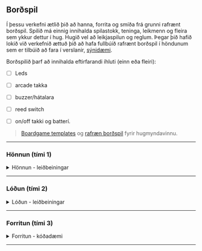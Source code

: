 ## Borðspil 
Í þessu verkefni ætlið þið að hanna, forrita og smíða frá grunni rafrænt borðspil. Spilið má einnig innihalda spilastokk, teninga, leikmenn og fleira sem ykkur dettur í hug. Hugið vel að leikjaspilun og reglum. Þegar þið hafið lokið við verkefnið ættuð þið að hafa fullbúið rafrænt borðspil í höndunum sem er tilbúið að fara í verslanir, [sýnidæmi](https://github.com/Chicken405/Skyrsla?tab=readme-ov-file).

Borðspilið þarf að innihalda eftirfarandi íhluti (einn eða fleiri):

- [ ] Leds
- [ ] arcade takka
- [ ] buzzer/hátalara 
- [ ] reed switch
- [ ] on/off takki og batterí.


> [Boardgame templates](https://www.pinterest.com.mx/pin/595741856946792806/) og [rafræn borðspil](https://boardgamegeek.com/boardgamecategory/1072/electronic) fyrir hugmyndavinnu.

<!--
- [Pyramids secret](https://projecthub.arduino.cc/marcelomaximiano/fac9edcd-e76f-40c8-a4a4-c867072599c4)
- [Would you rather](https://www.instructables.com/How-To-Make-A-Board-Game-Using-Arduino/)
-->

---

### Hönnun (tími 1)
<details>
<summary>Hönnun - leiðbeiningar</summary>
<br>

1. Notaðu [Inkscape](https://github.com/GunnarThorunnarson/Bordspil/blob/main/Inkscape.md) til að búa til lokið fyrir borðspilið (svartur litur er notaður fyrir laserskurð).
1. Notaðu þenna [lok/topp](https://github.com/GunnarThorunnarson/Bordspil/blob/main/bordspil_lok_V24.svg) template fyrir borðspilið.
1. Mál á götum:
   * Led (5 mm): Gat: 5 mm þvermál
   * Arcade takki (stór 100 mm): Gat: 94 mm þvermál   
   * Arcade takki (mið 65 mm): Gat 25 mm þvermál eða 58mm þvermál.
   * Arcade takki (lítill 28 mm): Gat: 25 mm þvermál
1. Skrifið spilaleiðbeiningar á toppinn.

</details>

---

### Lóðun (tími 2)
<details>
<summary>Lóðun - leiðbeiningar</summary>
<br>

#### Aðstaða og öryggi

1. Hafa gott loftrými, t.d. opinn gluggi og vifta, ekki anda að þér reyknum.
1. Nota öryggisgleraugu.
1. Hafa undirlag sem þolir hita.
1. Passa snúrur og umgengni í kring.
1. Mundu að slökkva á lóðunartækinu í lok tímans.
1. Muna að þvo vel hendur eftir að hafa lóðað, blýagnir á höndum.

#### Lóðun
1. Nota rakan svamp til að hreinsa odd í byrjun og í lokin.
1. Hreinsaðu odd í hvert sinn sem þú lóðar.
1. 315 gráður Celsíur fyrir snögga lóðun á punktum, 60/40 tin (60% tin, 40% blý)
1. 370 gráður fyrir holur snögglega, 60/40 tin.
1. Ef of mikill hiti eða of lengi þá hætta á að bræða rásir (e. circuits).
1. Ef of lítill hiti þá færðu kalda lóðningu (e. cold solder joint) sem lítur út einsog dropi.

---


#### Tutorial og sýnidæmi
1. [Soldering, setup](https://www.instructables.com/lesson/Soldering-1/) 
1. [Algeng mistök](https://learn.adafruit.com/adafruit-guide-excellent-soldering/common-problems)
1. [Að lóða og aflóða](https://learn.adafruit.com/collins-lab-soldering) (myndband)
1. [How to solder header pins](https://youtu.be/8Z-2wPWGnqE?t=124) (myndband)

---

#### Vírar
* [Að vinna með víra](https://learn.sparkfun.com/tutorials/working-with-wire)
* [Að lóða vír saman](https://www.youtube.com/watch?v=Zu3TYBs65FM) (myndband)
* [Splicing (Y)](https://youtu.be/eI3fxTH6f6I?t=245) (mynband)

---

#### Æfingar

1. Klippa niður jumpers og lóða í veroboard (prófa líka fjölþætta víra).
1. lóða víra saman (Y splicing) og nota herpihólk.

</details>

---

### Forritun (tími 3)
<details>
<summary>Forritun - kóðadæmi</summary>
<br>

1. [Blink](https://github.com/VESM1VS/AFANGI/blob/main/python/1_Blink.py)
2. [Blink og Print](https://github.com/VESM1VS/AFANGI/blob/main/python/2_BlinkogPrint.py)
3. [Takki](https://github.com/VESM1VS/AFANGI/blob/main/python/3_Takkar.py)
4. [Takki og LED](https://github.com/VESM1VS/AFANGI/blob/main/python/4_Takki_Led.py)
5. [Hljóð](https://github.com/VESM1VS/AFANGI/blob/main/python/PassiveBuzzer.py)  og [Mario (lag)](https://github.com/VESM1VS/AFANGI/blob/main/python/PassiveBuzzerMario.py)
6. [reed switch (segull)](https://github.com/VESM1VS/AFANGI/blob/main/python/ReedSwitch.py)
7. [random](https://github.com/VESM1VS/AFANGI/blob/main/python/Random.py)

:warning: **Ekki nota pinna; GPIO0, GPIO3, GPIO19, GPIO20, GPIO45, GPIO46.** :warning:

</details>

---

<!--
## GAMALT - ARDUINO

[Arduino nano](https://www.studiopieters.nl/arduino-nano-pinout/)
### Kóðadæmi:
1. [Blink](https://learn.adafruit.com/adafruit-arduino-lesson-2-leds/blinking-the-led)
1. [Takki](https://docs.arduino.cc/tutorials/generic/digital-input-pullup)
1. [Buzzer](https://www.circuitbasics.com/how-to-use-active-and-passive-buzzers-on-the-arduino/#:~:text=Passive%20buzzers%20need%20a%20square,(pin%2C%20frequency%2C%20duration)%3B) og velja [lög](https://projecthub.arduino.cc/tmekinyan/playing-popular-songs-with-arduino-and-a-buzzer-546f4a)
1. [reed switch](https://lastminuteengineers.com/reed-switch-arduino-tutorial/?utm_content=cmp-true)
1. [Random](https://reference.arduino.cc/reference/en/language/functions/random-numbers/random/)


#### Málfræði 
- breytur, HIGH/LOW, OUTPUT/INPUT, int/long, if/else og == 
- setup(), loop(), pinMode(), digitalWrite(), digitalRead(), analogRead(), delay(), Serial.begin(), Serial.println(), tone(), noTone, random(), randomSeed()

> driver CH340 rekilinn https://sparks.gogo.co.nz/ch340.html
-->

<!--
Linkar
- random.py  nota random fyrir tengi https://github.com/VESM1VS/AFANGI/blob/main/python/Random.py
- passive buzzer lög https://github.com/VESM1VS/Kennarasvaedi/blob/master/Boardgame/PassiveBuzzerMario.py
- passive buzzer tónar https://github.com/VESM1VS/Kennarasvaedi/blob/master/Boardgame/PassiveBuzzer.py
-->
